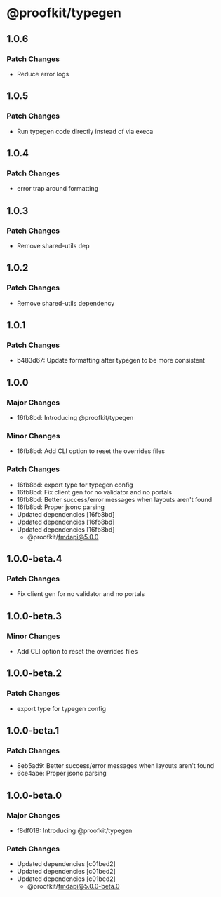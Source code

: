 # @proofkit/typegen

## 1.0.6

### Patch Changes

- Reduce error logs

## 1.0.5

### Patch Changes

- Run typegen code directly instead of via execa

## 1.0.4

### Patch Changes

- error trap around formatting

## 1.0.3

### Patch Changes

- Remove shared-utils dep

## 1.0.2

### Patch Changes

- Remove shared-utils dependency

## 1.0.1

### Patch Changes

- b483d67: Update formatting after typegen to be more consistent

## 1.0.0

### Major Changes

- 16fb8bd: Introducing @proofkit/typegen

### Minor Changes

- 16fb8bd: Add CLI option to reset the overrides files

### Patch Changes

- 16fb8bd: export type for typegen config
- 16fb8bd: Fix client gen for no validator and no portals
- 16fb8bd: Better success/error messages when layouts aren't found
- 16fb8bd: Proper jsonc parsing
- Updated dependencies [16fb8bd]
- Updated dependencies [16fb8bd]
- Updated dependencies [16fb8bd]
  - @proofkit/fmdapi@5.0.0

## 1.0.0-beta.4

### Patch Changes

- Fix client gen for no validator and no portals

## 1.0.0-beta.3

### Minor Changes

- Add CLI option to reset the overrides files

## 1.0.0-beta.2

### Patch Changes

- export type for typegen config

## 1.0.0-beta.1

### Patch Changes

- 8eb5ad9: Better success/error messages when layouts aren't found
- 6ce4abe: Proper jsonc parsing

## 1.0.0-beta.0

### Major Changes

- f8df018: Introducing @proofkit/typegen

### Patch Changes

- Updated dependencies [c01bed2]
- Updated dependencies [c01bed2]
- Updated dependencies [c01bed2]
  - @proofkit/fmdapi@5.0.0-beta.0
